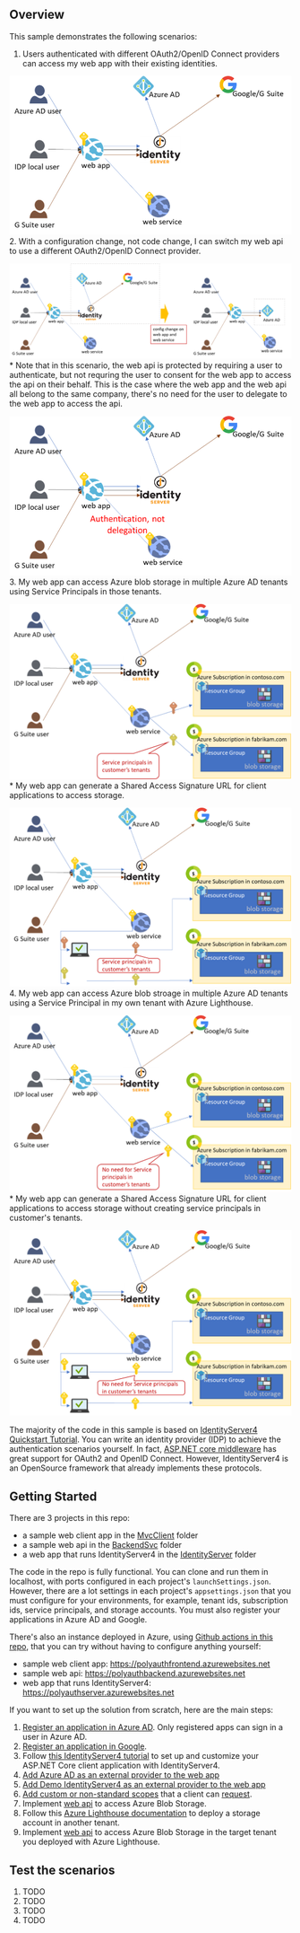 ## Overview
This sample demonstrates the following scenarios:

1. Users authenticated with different OAuth2/OpenID Connect providers can access my web app with their existing identities.

![Alt text](images/idp-01.png "scenario1") 
2. With a configuration change, not code change, I can switch my web api to use a different OAuth2/OpenID Connect provider.

![Alt text](images/idp-02.png "scenario2") 
    * Note that in this scenario, the web api is protected by requiring a user to authenticate, but not requring the user to consent for the web app to access the api on their behalf. This is the case where the web app and the web api all belong to the same company, there's no need for the user to delegate to the web app to access the api. 

![Alt text](images/idp-02-1.png "scenario2.1") 
3. My web app can access Azure blob storage in multiple Azure AD tenants using Service Principals in those tenants.

![Alt text](images/idp-03.png "scenario3") 
    * My web app can generate a Shared Access Signature URL for client applications to access storage.

![Alt text](images/idp-03-1.png "scenario3.1") 
4. My web app can access Azure blob stroage in multiple Azure AD tenants using a Service Principal in my own tenant with Azure Lighthouse.

![Alt text](images/idp-04.png "scenario4") 
    * My web app can generate a Shared Access Signature URL for client applications to access storage without creating service principals in customer's tenants.

![Alt text](images/idp-04-1.png "scenario4.1") 

The majority of the code in this sample is based on [IdentityServer4 Quickstart Tutorial](https://identityserver4.readthedocs.io/en/latest/quickstarts/0_overview.html). You can write an identity provider (IDP) to achieve the authentication scenarios yourself. In fact, [ASP.NET core middleware](https://docs.microsoft.com/en-us/aspnet/core/security/authentication/?view=aspnetcore-3.1) has great support for OAuth2 and OpenID Connect. However, IdentityServer4 is an OpenSource framework that already implements these protocols.

## Getting Started
There are 3 projects in this repo:
* a sample web client app in the [MvcClient](MvcClient) folder
* a sample web api in the [BackendSvc](BackendSvc) folder
* a web app that runs IdentityServer4 in the [IdentityServer](IdentityServer) folder

The code in the repo is fully functional. You can clone and run them in localhost, with ports configured in each project's ```launchSettings.json```. However, there are a lot settings in each project's ```appsettings.json``` that you must configure for your environments, for example, tenant ids, subscription ids, service principals, and storage accounts. You must also register your applications in Azure AD and Google. 

There's also an instance deployed in Azure, using [Github actions in this repo](.github/workflows/IdentityServer.yml), that you can try without having to configure anything yourself: 
* sample web client app: https://polyauthfrontend.azurewebsites.net
* sample web api: https://polyauthbackend.azurewebsites.net
* web app that runs IdentityServer4: https://polyauthserver.azurewebsites.net

If you want to set up the solution from scratch, here are the main steps: 
1. [Register an application in Azure AD](https://docs.microsoft.com/en-us/azure/active-directory/develop/quickstart-register-app). Only registered apps can sign in a user in Azure AD.
2. [Register an application in Google](https://developers.google.com/identity/sign-in/web/sign-in). 
3. Follow [this IdentityServer4 tutorial](https://identityserver4.readthedocs.io/en/latest/quickstarts/2_interactive_aspnetcore.html#interactive-applications-with-asp-net-core) to set up and customize your ASP.NET Core client application with IdentityServer4.
4. [Add Azure AD as an external provider to the web app](IdentityServer/Startup.cs#L55)
5. [Add Demo IdentityServer4 as an external provider to the web app](IdentityServer/Startup.cs#L86)
6. [Add custom or non-standard scopes](IdentityServer/Config.cs#L22) that a client can [request](IdentityServer/Config.cs#L59).
7. Implement [web api](BackendSvc/BlobstoreController.cs#L31) to access Azure Blob Storage.
8. Follow this [Azure Lighthouse documentation](https://docs.microsoft.com/en-us/azure/lighthouse/how-to/onboard-customer) to deploy a storage account in another tenant. 
9. Implement [web api](BackendSvc/BlobStoreController.cs#L51) to access Azure Blob Storage in the target tenant you deployed with Azure Lighthouse.

## Test the scenarios
1. TODO
2. TODO
3. TODO
4. TODO


